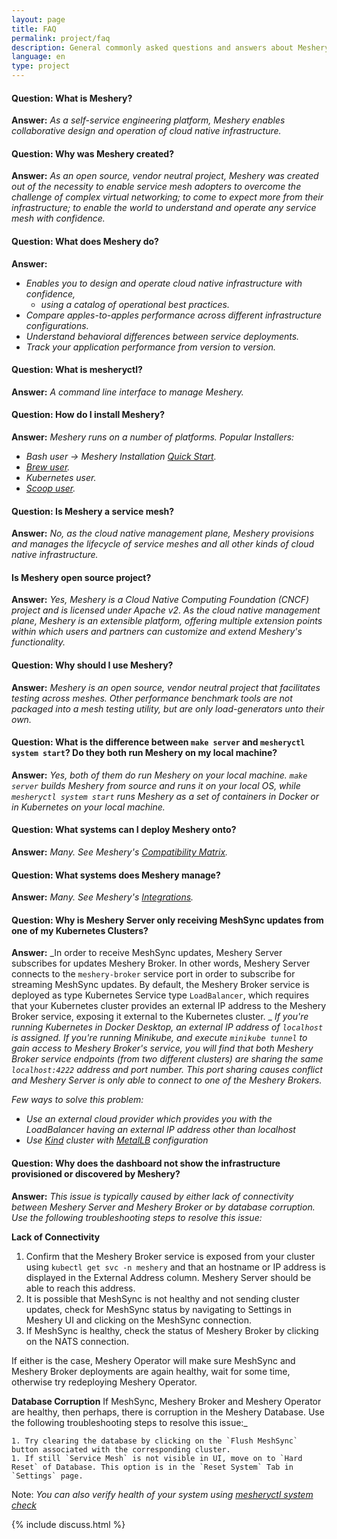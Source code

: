 ```yaml
---
layout: page
title: FAQ
permalink: project/faq
description: General commonly asked questions and answers about Meshery.
language: en
type: project
---
```


#### Question: What is Meshery?
**Answer:** _As a self-service engineering platform, Meshery enables collaborative design and operation of cloud native infrastructure._


#### Question: Why was Meshery created?

 **Answer:** _As an open source, vendor neutral project, Meshery was created out of the necessity to enable service mesh adopters to overcome the challenge of complex virtual networking; to come to expect more from their infrastructure; to enable the world to understand and operate any service mesh with confidence._

#### Question: What does Meshery do?
**Answer:** 
 - _Enables you to design and operate cloud native infrastructure with confidence,_
   - _using a catalog of operational best practices._
 - _Compare apples-to-apples performance across different infrastructure configurations._
 - _Understand behavioral differences between service deployments._
 - _Track your application performance from version to version._

#### Question: What is mesheryctl?

**Answer:** _A command line interface to manage Meshery._

#### Question: How do I install Meshery?

**Answer:** _Meshery runs on a number of platforms._
_Popular Installers:_
- _Bash user → Meshery Installation [Quick Start](https://docs.meshery.io/installation/quick-start)._
- _[Brew user](https://github.com/meshery/homebrew-tap)._
- _Kubernetes user._
- _[Scoop user](https://github.com/meshery/scoop-bucket)._ 

#### Question: Is Meshery a service mesh?

**Answer:** _No, as the cloud native management plane, Meshery provisions and manages the lifecycle of service meshes and all other kinds of cloud native infrastructure._

#### Is Meshery open source project?

**Answer:** _Yes, Meshery is a Cloud Native Computing Foundation (CNCF) project and is licensed under Apache v2. As the cloud native management plane, Meshery is an extensible platform, offering multiple extension points within which users and partners can customize and extend Meshery's functionality._

#### Question: Why should I use Meshery?

**Answer:** _Meshery is an open source, vendor neutral project that facilitates testing across meshes. Other performance benchmark tools are not packaged into a mesh testing utility, but are only load-generators unto their own._


#### Question: What is the difference between `make server` and `mesheryctl system start`? Do they both run Meshery on my local machine?

  **Answer:** _Yes, both of them do run Meshery on your local machine. `make server` builds Meshery from source and runs it on your local OS, while `mesheryctl system start` runs Meshery as a set of containers in Docker or in Kubernetes on your local machine._ 

#### Question: What systems can I deploy Meshery onto?

  **Answer:** _Many. See Meshery's [Compatibility Matrix]({{site.baseurl}}/installation/platforms)._

#### Question: What systems does Meshery manage?

  **Answer:** _Many. See Meshery's [Integrations](https://meshery.io/integrations)._

#### Question: Why is Meshery Server only receiving MeshSync updates from one of my Kubernetes Clusters?

  **Answer:** _In order to receive MeshSync updates, Meshery Server subscribes for updates Meshery Broker. In other words, Meshery Server connects to the `meshery-broker` service port in order to subscribe for streaming MeshSync updates. By default, the Meshery Broker service is deployed as type Kubernetes Service type `LoadBalancer`, which requires that your Kubernetes cluster provides an external IP address to the Meshery Broker service, exposing it external to the Kubernetes cluster. _
_If you're running Kubernetes in Docker Desktop, an external IP address of `localhost` is assigned. If you're running Minikube, and execute `minikube tunnel` to gain access to Meshery Broker's service, you will find that both Meshery Broker service endpoints (from two different clusters) are sharing the same `localhost:4222` address and port number. This port sharing causes conflict and Meshery Server is only able to connect to one of the Meshery Brokers._
  
  _Few ways to solve this problem:_
  - _Use an external cloud provider which provides you with the LoadBalancer having an external IP address other than localhost_
  - _Use [Kind](https://kind.sigs.k8s.io) cluster with [MetalLB](https://metallb.universe.tf) configuration_

#### Question: Why does the dashboard not show the infrastructure provisioned or discovered by Meshery?
  **Answer:** _This issue is typically caused by either lack of connectivity between Meshery Server and Meshery Broker or by database corruption. Use the following troubleshooting steps to resolve this issue:_
  
  **Lack of Connectivity**
  1. Confirm that the Meshery Broker service is exposed from your cluster using `kubectl get svc -n meshery` and that an hostname or IP address is displayed in the External Address column. Meshery Server should be able to reach this address.
  1. It is possible that MeshSync is not healthy and not sending cluster updates, check for MeshSync status by navigating to Settings in Meshery UI and clicking on the MeshSync connection.
  1. If MeshSync is healthy, check the status of Meshery Broker by clicking on the NATS connection. 
  
  If either is the case, Meshery Operator will make sure MeshSync and Meshery Broker deployments are again healthy, wait for some time, otherwise try redeploying Meshery Operator.
  
  **Database Corruption**
  If MeshSync, Meshery Broker and Meshery Operator are healthy, then perhaps, there is corruption in the Meshery Database. Use the following troubleshooting steps to resolve this issue:_

    1. Try clearing the database by clicking on the `Flush MeshSync` button associated with the corresponding cluster.
    1. If still `Service Mesh` is not visible in UI, move on to `Hard Reset` of Database. This option is in the `Reset System` Tab in `Settings` page.
  
Note:   _You can also verify health of your system using [mesheryctl system check]({{site.baseurl}}/reference/mesheryctl/system/check)_

{% include discuss.html %}

<!--Add other questions-->

